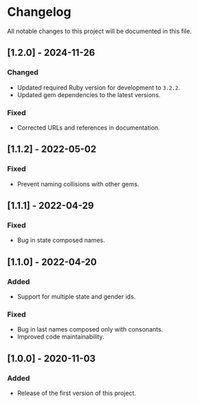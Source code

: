 # Changelog
All notable changes to this project will be documented in this file.

## [1.2.0] - 2024-11-26
### Changed
  - Updated required Ruby version for development to `3.2.2`.
  - Updated gem dependencies to the latest versions.
### Fixed
  - Corrected URLs and references in documentation.

## [1.1.2] - 2022-05-02
### Fixed
  - Prevent naming collisions with other gems.

## [1.1.1] - 2022-04-29
### Fixed
  - Bug in state composed names.

## [1.1.0] - 2022-04-20
### Added
  - Support for multiple state and gender ids.

### Fixed
  - Bug in last names composed only with consonants.
  - Improved code maintainability.

## [1.0.0] - 2020-11-03

### Added
- Release of the first version of this project.
